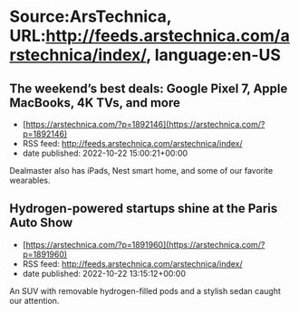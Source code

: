 # Source:ArsTechnica, URL:http://feeds.arstechnica.com/arstechnica/index/, language:en-US

## The weekend’s best deals: Google Pixel 7, Apple MacBooks, 4K TVs, and more
 - [https://arstechnica.com/?p=1892146](https://arstechnica.com/?p=1892146)
 - RSS feed: http://feeds.arstechnica.com/arstechnica/index/
 - date published: 2022-10-22 15:00:21+00:00

Dealmaster also has iPads, Nest smart home, and some of our favorite wearables.

## Hydrogen-powered startups shine at the Paris Auto Show
 - [https://arstechnica.com/?p=1891960](https://arstechnica.com/?p=1891960)
 - RSS feed: http://feeds.arstechnica.com/arstechnica/index/
 - date published: 2022-10-22 13:15:12+00:00

An SUV with removable hydrogen-filled pods and a stylish sedan caught our attention.

